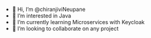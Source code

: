 - 👋 Hi, I’m @chiranjiviNeupane
- 👀 I’m interested in Java
- 🌱 I’m currently learning Microservices with Keycloak
- 💞️ I’m looking to collaborate on any project

<!---
chiranjiviNeupane/chiranjiviNeupane is a ✨ special ✨ repository because its `README.md` (this file) appears on your GitHub profile.
You can click the Preview link to take a look at your changes.
--->
